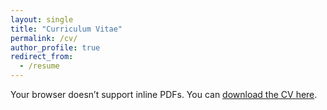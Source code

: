 ```yaml
---
layout: single
title: "Curriculum Vitae"
permalink: /cv/
author_profile: true
redirect_from:
  - /resume
---
```


<div class="pdf-viewer">
  <object
    data="{{ '/files/CV.pdf' | relative_url }}"
    type="application/pdf"
    width="100%"
    height="900"
  >
    <p>Your browser doesn’t support inline PDFs. You can <a href="{{ '/files/CV.pdf' | relative_url }}">download the CV here</a>.</p>
  </object>
</div>
